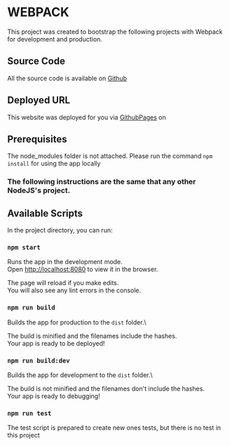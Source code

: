 # WEBPACK

This project was created to bootstrap the following projects with Webpack for development and production.

## Source Code

All the source code is available on [Github](https://github.com/pablobvch/bootstrapping-webpack)

## Deployed URL

This website was deployed for you via [GithubPages](https://pages.github.com/) on

## Prerequisites

The node_modules folder is not attached. Please run the command `npm install` for using the app locally

### The following instructions are the same that any other NodeJS's project.

## Available Scripts

In the project directory, you can run:

### `npm start`

Runs the app in the development mode.\
Open [http://localhost:8080](http://localhost:8080) to view it in the browser.

The page will reload if you make edits.\
You will also see any lint errors in the console.

### `npm run build`

Builds the app for production to the `dist` folder.\

The build is minified and the filenames include the hashes.\
Your app is ready to be deployed!

### `npm run build:dev`

Builds the app for development to the `dist` folder.\

The build is not minified and the filenames don't include the hashes.\
Your app is ready to debugging!

### `npm run test`

The test script is prepared to create new ones tests, but there is no test in this project
